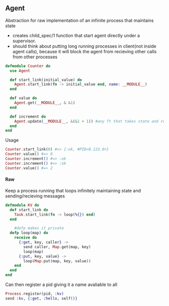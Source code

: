 ## Agent

Abstraction for raw implementation of an infinite process that maintains state

-  creates child_spec/1 function that start agent directly under a supervisor.
-  should think about putting long running processes in client(not inside agent calls), because it will block the agent from recieving other calls from other processes

```elixir
defmodule Counter do
  use Agent 

  def start_link(initial_value) do
    Agent.start_link(fn -> initial_value end, name: __MODULE__)
  end

  def value do
    Agent.get(__MODULE__, & &1)
  end

  def increment do
    Agent.update(__MODULE__, &(&1 + 1)) #any ft that takes state and returns new state
  end
end
```

Usage

```elixir
Counter.start_link(0) #=> {:ok, #PID<0.123.0>}
Counter.value() #=> 0
Counter.increment() #=> :ok
Counter.increment() #=> :ok
Counter.value() #=> 2
```

#### Raw

Keep a process running that loops infinitely maintaining state and sending/recieving messages

```elixir
defmodule KV do
  def start_link do
    Task.start_link(fn -> loop(%{}) end)
  end

	#defp makes it private
  defp loop(map) do
    receive do
      {:get, key, caller} ->
        send caller, Map.get(map, key)
        loop(map)
      {:put, key, value} ->
        loop(Map.put(map, key, value))
    end
  end
end
```

Can then register a pid giving it a name avaliable to all

```elixir
Process.register(pid, :kv)
send :kv, {:get, :hello, self()}
```

